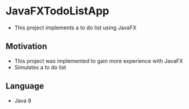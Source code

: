 # JavaFXTodoListApp

- This project implements a to do list using JavaFX

## Motivation
- This project was implemented to gain more experience with JavaFX
- Simulates a to do list

## Language
- Java 8
